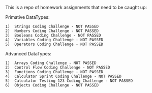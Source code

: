 This is a repo of homework assignments that need to be caught up:

Primative DataTypes:

	1)  Strings Coding Challenge - NOT PASSED
	2)  Numbers Coding Challenge - NOT PASSED
	3)  Booleans Coding Challenge - NOT PASSED
	4)  Variables Coding Challenge - NOT PASSED
	5)  Operators Coding Challenge - NOT PASSED
	


Advanced DataTypes:

	1)  Arrays Coding Challenge - NOT PASSED
	2)  Control Flow Coding Challenge - NOT PASSED
	3)  Functions Coding Challenge - NOT PASSED
	4)  Calculator Sprint Coding Challenge - NOT PASSED
	5)  Calculator Testing 123 Coding Challenge	- NOT PASSED
	6)  Objects Coding Challenge - NOT PASSED